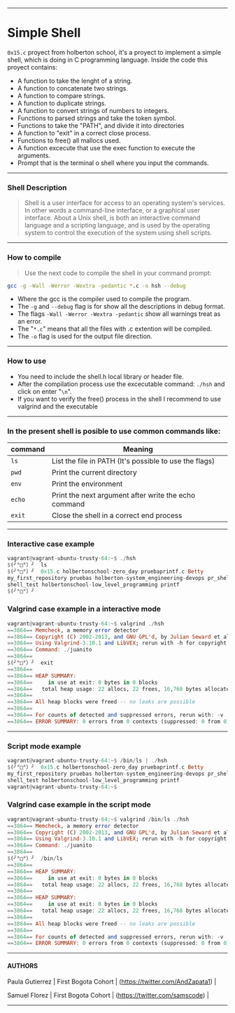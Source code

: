 ___

# Simple Shell

`0x15.c` proyect from holberton school, it's a proyect to implement a simple
shell,
which is doing in C programming language. Inside the code this proyect contains:
  - A function to take the lenght of a string.
  - A function to concatenate two strings.
  - A function to compare strings.
  - A function to duplicate strings.
  - A function to convert strings of numbers to integers.
  - Functions to parsed strings and take the token symbol.
  - Functions to take the "PATH", and divide it into directories
  - A function to "exit" in a correct close process.
  - Functions to free() all mallocs used.
  - A function excecute that use the exec function to execute the arguments.
  - Prompt that is the terminal o shell where you input the commands.

___

### Shell Description

> Shell is a user interface for access to
> an operating system's services. In other
> words a command-line interface, or a
> graphical user interface. About a Unix
> shell, is both an interactive command
> language and a scripting language, and
> is used by the operating system to control
> the execution of the system using shell scripts.

___

### How to compile
> Use the next code to compile the shell in your command prompt:
 ```sh
 gcc -g -Wall -Werror -Wextra -pedantic *.c -o hsh --debug
 ```
 - Where the gcc is the compiler used to compile the program.
 - The `-g` and `--debug` flag is for show all the descriptions in debug format.
 - The  flags `-Wall -Werror -Wextra -pedantic` show all warnings treat as an error.
 - The "`*.c`" means that all the files with .c extention will be compiled.
 - The `-o` flag is used for the output file direction.

 ___

### How to use

 - You need to include the shell.h local library or header file.
 - After the compilation process use the excecutable command: `./hsh` and
click on
 enter "`\n`".
 - If you want to verify the free() process in the shell I recommend to use
 valgrind and the executable

___

### In the present shell is posible to use common commands like:

| command | Meaning |
| --- | --- |
| `ls` | List the file in PATH (It's possible to use the flags) |
| `pwd` | Print the current directory |
| `env` | Print the environment |
| `echo` | Print the next argument after write the echo command |
| `exit` | Close the shell in a correct end process |

___

### Interactive case example
```hs
vagrant@vagrant-ubuntu-trusty-64:~$ ./hsh
$(╯°□°）╯  ls
$(╯°□°）╯  0x15.c holbertonschool-zero_day pruebaprintf.c Betty
my_first_repository pruebas holberton-system_engineering-devops pr_shell
shell_test holbertonschool-low_level_programming printf
$(╯°□°）╯
```
### Valgrind case example in a interactive mode

```hs
vagrant@vagrant-ubuntu-trusty-64:~$ valgrind ./hsh
==3864== Memcheck, a memory error detector
==3864== Copyright (C) 2002-2013, and GNU GPL'd, by Julian Seward et al.
==3864== Using Valgrind-3.10.1 and LibVEX; rerun with -h for copyright info
==3864== Command: ./juanito
==3864==
$(╯°□°）╯  exit
==3864==
==3864== HEAP SUMMARY:
==3864==     in use at exit: 0 bytes in 0 blocks
==3864==   total heap usage: 22 allocs, 22 frees, 16,768 bytes allocated
==3864==
==3864== All heap blocks were freed -- no leaks are possible
==3864==
==3864== For counts of detected and suppressed errors, rerun with: -v
==3864== ERROR SUMMARY: 0 errors from 0 contexts (suppressed: 0 from 0)
```
___

### Script mode example

```hs
vagrant@vagrant-ubuntu-trusty-64:~$ /bin/ls | ./hsh
$(╯°□°）╯  0x15.c holbertonschool-zero_day pruebaprintf.c Betty
my_first_repository pruebas holberton-system_engineering-devops pr_shell
shell_test holbertonschool-low_level_programming printf
vagrant@vagrant-ubuntu-trusty-64:~$
```

### Valgrind case example in the script mode

```hs
vagrant@vagrant-ubuntu-trusty-64:~$ valgrind /bin/ls ./hsh
==3864== Memcheck, a memory error detector
==3864== Copyright (C) 2002-2013, and GNU GPL'd, by Julian Seward et al.
==3864== Using Valgrind-3.10.1 and LibVEX; rerun with -h for copyright info
==3864== Command: ./juanito
==3864==
$(╯°□°）╯  /bin/ls
==3864==
==3864== HEAP SUMMARY:
==3864==     in use at exit: 0 bytes in 0 blocks
==3864==   total heap usage: 22 allocs, 22 frees, 16,768 bytes allocated
==3864==
==3864== HEAP SUMMARY:
==3864==     in use at exit: 0 bytes in 0 blocks
==3864==   total heap usage: 22 allocs, 22 frees, 16,768 bytes allocated
==3864==
==3864== All heap blocks were freed -- no leaks are possible
==3864==
==3864== For counts of detected and suppressed errors, rerun with: -v
==3864== ERROR SUMMARY: 0 errors from 0 contexts (suppressed: 0 from 0)
```
___
#### AUTHORS

Paula Gutierrez | First Bogota Cohort | (https://twitter.com/AndZapata1) |

Samuel Florez | First Bogota Cohort | (https://twitter.com/samscode) |


________